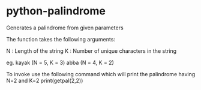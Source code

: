 # python-palindrome
Generates a palindrome from given parameters

The function takes the following arguments:

N : Length of the string
K : Number of unique characters in the string

eg.
  kayak (N = 5, K = 3)
  abba (N = 4, K = 2)
  
To invoke use the following command which will print the palindrome having N=2 and K=2
print(getpal(2,2))
